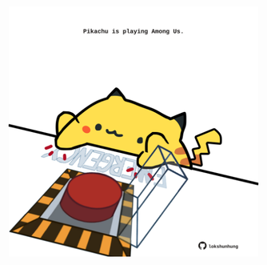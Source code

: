 <!-- built at 25/04/2023, 24:01:14 UTC -->
<p align="center">
  <img width="500" height="500" src="./ReadmeImage.svg">
</p>
